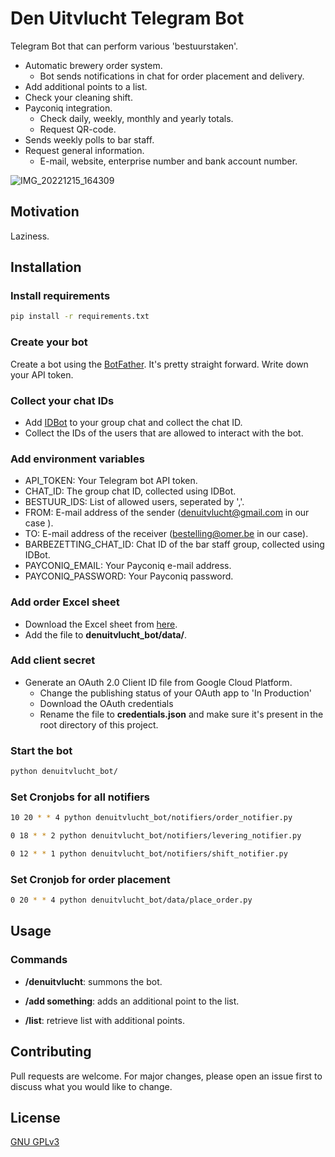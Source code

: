 # Den Uitvlucht Telegram Bot
Telegram Bot that can perform various 'bestuurstaken'.


- Automatic brewery order system.
    - Bot sends notifications in chat for order placement and delivery.
- Add additional points to a list.
- Check your cleaning shift.
- Payconiq integration.
    - Check daily, weekly, monthly and yearly totals.
    - Request QR-code.
- Sends weekly polls to bar staff.
- Request general information.
    - E-mail, website, enterprise number and bank account number.

![IMG_20221215_164309](https://user-images.githubusercontent.com/104348706/207904279-8c3f87dc-4941-4877-9140-3ce9d31dce5c.jpg)



## Motivation

Laziness.

## Installation
### Install requirements

```bash
pip install -r requirements.txt
```

### Create your bot

Create a bot using the [BotFather](https://t.me/BotFather). It's pretty straight forward.
Write down your API token.

### Collect your chat IDs
- Add [IDBot](https://t.me/myidbot) to your group chat and collect the chat ID.
- Collect the IDs of the users that are allowed to interact with the bot.


### Add environment variables

- API_TOKEN: Your Telegram bot API token.
- CHAT_ID: The group chat ID, collected using IDBot.
- BESTUUR_IDS: List of allowed users, seperated by ','.
- FROM: E-mail address of the sender (denuitvlucht@gmail.com in our case ).
- TO: E-mail address of the receiver (bestelling@omer.be in our case).
- BARBEZETTING_CHAT_ID: Chat ID of the bar staff group, collected using IDBot.
- PAYCONIQ_EMAIL: Your Payconiq e-mail address.
- PAYCONIQ_PASSWORD: Your Payconiq password.

### Add order Excel sheet
- Download the Excel sheet from [here](https://docs.google.com/spreadsheets/d/1AHRiLHvcQdF1H9SWYESQEUXlUnzsZPkk/edit?usp=share_link&ouid=102649168948120392447&rtpof=true&sd=true).
- Add the file to **denuitvlucht_bot/data/**.

### Add client secret
- Generate an OAuth 2.0 Client ID file from Google Cloud Platform.
    - Change the publishing status of your OAuth app to 'In Production'
    - Download the OAuth credentials
    - Rename the file to **credentials.json** and make sure it's present in the root directory of this project.


### Start the bot
```bash
python denuitvlucht_bot/
```

### Set Cronjobs for all notifiers
```bash
10 20 * * 4 python denuitvlucht_bot/notifiers/order_notifier.py
```
```bash
0 18 * * 2 python denuitvlucht_bot/notifiers/levering_notifier.py
```
```bash
0 12 * * 1 python denuitvlucht_bot/notifiers/shift_notifier.py
```

### Set Cronjob for order placement
```bash
0 20 * * 4 python denuitvlucht_bot/data/place_order.py
```

## Usage

### Commands
- **/denuitvlucht**: summons the bot.

- **/add something**: adds an additional point to the list.

- **/list**: retrieve list with additional points.

## Contributing
Pull requests are welcome. For major changes, please open an issue first to discuss what you would like to change.

## License
[GNU GPLv3](https://choosealicense.com/licenses/gpl-3.0/)